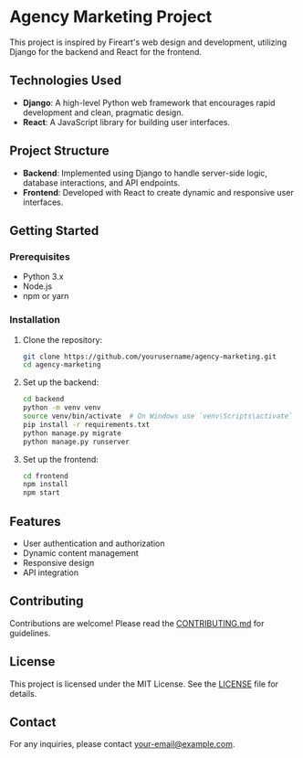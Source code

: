 # Agency Marketing Project

This project is inspired by Fireart's web design and development, utilizing Django for the backend and React for the frontend.

## Technologies Used

- **Django**: A high-level Python web framework that encourages rapid development and clean, pragmatic design.
- **React**: A JavaScript library for building user interfaces.

## Project Structure

- **Backend**: Implemented using Django to handle server-side logic, database interactions, and API endpoints.
- **Frontend**: Developed with React to create dynamic and responsive user interfaces.

## Getting Started

### Prerequisites

- Python 3.x
- Node.js
- npm or yarn

### Installation

1. Clone the repository:
    ```bash
    git clone https://github.com/yourusername/agency-marketing.git
    cd agency-marketing
    ```

2. Set up the backend:
    ```bash
    cd backend
    python -m venv venv
    source venv/bin/activate  # On Windows use `venv\Scripts\activate`
    pip install -r requirements.txt
    python manage.py migrate
    python manage.py runserver
    ```

3. Set up the frontend:
    ```bash
    cd frontend
    npm install
    npm start
    ```

## Features

- User authentication and authorization
- Dynamic content management
- Responsive design
- API integration

## Contributing

Contributions are welcome! Please read the [CONTRIBUTING.md](CONTRIBUTING.md) for guidelines.

## License

This project is licensed under the MIT License. See the [LICENSE](LICENSE) file for details.

## Contact

For any inquiries, please contact [your-email@example.com](mailto:your-email@example.com).
